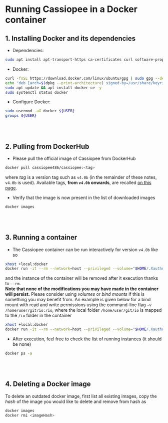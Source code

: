 # Running Cassiopee in a Docker container


## 1. Installing Docker and its dependencies

- Dependencies:
```sh
sudo apt install apt-transport-https ca-certificates curl software-properties-common
```

- Docker:
```sh
curl -fsSL https://download.docker.com/linux/ubuntu/gpg | sudo gpg --dearmor -o /usr/share/keyrings/docker-archive-keyring.gpg
echo "deb [arch=$(dpkg --print-architecture) signed-by=/usr/share/keyrings/docker-archive-keyring.gpg] https://download.docker.com/linux/ubuntu $(lsb_release -cs) stable" | sudo tee /etc/apt/sources.list.d/docker.list > /dev/null
sudo apt update && apt install docker-ce -y
sudo systemctl status docker
```

- Configure Docker:

```sh
sudo usermod -aG docker ${USER}
groups ${USER}
```

<br></br>

## 2. Pulling from DockerHub

- Please pull the official image of Cassiopee from DockerHub 

```sh
docker pull cassiopee486/cassiopee:<tag>
```

where _tag_ is a version tag such as `v4.0b` (in the remainder of these notes, `v4.0b` is used).
Available tags, **from `v4.0b` onwards**, are recalled [on this page](https://github.com/onera/Cassiopee/tags).

- Verify that the image is now present in the list of downloaded images

```sh
docker images
```

<br></br>

## 3. Running a container

- The Cassiopee container can be run interactively for version `v4.0b` like so

```sh
xhost +local:docker
docker run -it --rm --network=host --privileged --volume="$HOME/.Xauthority:/root/.Xauthority:rw" -v /tmp/.X11-unix:/tmp/.X11-unix -v /dev/dri:/dev/dri -e DISPLAY=unix$DISPLAY cassiopee486/cassiopee:v4.0b
```

and the instance of the container will be removed after it execution thanks to `--rm`.  
**Note that none of the modifications you may have made in the container will persist.** Please consider using _volumes_ or _bind mounts_ if this is something you may benefit from. An example is given below for a bind mount with read and write permissions using the command-line flag `-v /home/user/git/io:/io`, where the local folder `/home/user/git/io` is mapped to the `/io` folder in the container

```sh
xhost +local:docker
docker run -it --rm --network=host --privileged --volume="$HOME/.Xauthority:/root/.Xauthority:rw" -v /tmp/.X11-unix:/tmp/.X11-unix -v /dev/dri:/dev/dri -v /home/user/git/io:/io -e DISPLAY=unix$DISPLAY cassiopee486/cassiopee:v4.0b
```

- After execution, feel free to check the list of running instances (it should be none)
```sh
docker ps -a
```

<br></br>

## 4. Deleting a Docker image

To delete an outdated docker image, first list all existing images, copy the _hash_ of the image you would like to delete and remove from hash as

```sh
docker images
docker rmi <imageHash>
```
